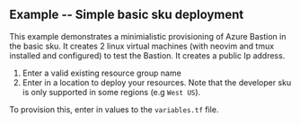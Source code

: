 ## Example -- Simple basic sku deployment

This example demonstrates a minimialistic provisioning of Azure Bastion in the basic sku. It creates 2 linux virtual machines (with neovim and tmux installed and configured) to test the Bastion. It creates a public Ip address.

1. Enter a valid existing resource group name
1. Enter in a location to deploy your resources. Note that the developer sku is only supported in some regions (e.g `West US`).

To provision this, enter in values to the `variables.tf` file.
